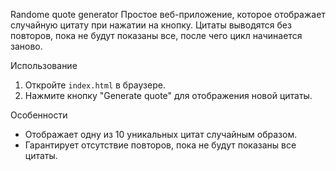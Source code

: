 Randome quote generator
Простое веб-приложение, которое отображает случайную цитату при нажатии на кнопку. Цитаты выводятся без повторов, пока не будут показаны все, после чего цикл начинается заново.

Использование
1. Откройте `index.html` в браузере.
2. Нажмите кнопку "Generate quote" для отображения новой цитаты.

Особенности
- Отображает одну из 10 уникальных цитат случайным образом.
- Гарантирует отсутствие повторов, пока не будут показаны все цитаты.
